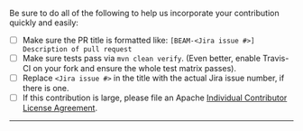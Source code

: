 <!--
    Licensed to the Apache Software Foundation (ASF) under one
    or more contributor license agreements.  See the NOTICE file
    distributed with this work for additional information
    regarding copyright ownership.  The ASF licenses this file
    to you under the Apache License, Version 2.0 (the
    "License"); you may not use this file except in compliance
    with the License.  You may obtain a copy of the License at

      http://www.apache.org/licenses/LICENSE-2.0

    Unless required by applicable law or agreed to in writing,
    software distributed under the License is distributed on an
    "AS IS" BASIS, WITHOUT WARRANTIES OR CONDITIONS OF ANY
    KIND, either express or implied.  See the License for the
    specific language governing permissions and limitations
    under the License.
-->

Be sure to do all of the following to help us incorporate your contribution
quickly and easily:

 - [ ] Make sure the PR title is formatted like:
   `[BEAM-<Jira issue #>] Description of pull request`
 - [ ] Make sure tests pass via `mvn clean verify`. (Even better, enable
       Travis-CI on your fork and ensure the whole test matrix passes).
 - [ ] Replace `<Jira issue #>` in the title with the actual Jira issue
       number, if there is one.
 - [ ] If this contribution is large, please file an Apache
       [Individual Contributor License Agreement](https://www.apache.org/licenses/icla.txt).

---
